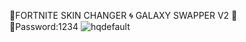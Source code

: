 💠FORTNITE SKIN CHANGER 🌀 GALAXY SWAPPER V2 🌌  
🔢Password:1234
![hqdefault](https://user-images.githubusercontent.com/113033715/198881584-e19e0e6b-9bea-411a-93a0-74cc8ae165e0.jpg)










